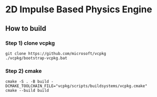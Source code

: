 # 2D Impulse Based Physics Engine

## How to build
### Step 1) clone vcpkg
```
git clone https://github.com/microsoft/vcpkg
./vcpkg/bootstrap-vcpkg.bat
```
### Step 2) cmake
```
cmake -S . -B build -DCMAKE_TOOLCHAIN_FILE="vcpkg/scripts/buildsystems/vcpkg.cmake"
cmake --build build
```